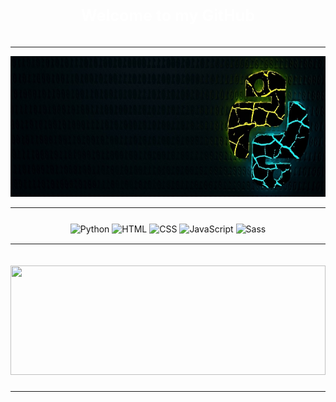 <p style="padding: 10px;font-size: 25px;font-weight: bold;text-align: center;color: #fff;pointer-events: none;">Welcome to my GitHub</p>

---

<a href="https://niel-conradie.github.io/" target="_blank">
  <img src="https://github.com/niel-conradie/niel-conradie/raw/main/images/logo.jpg" width="100%" height="225px">
</a>

---

<div style="margin: 25px auto 15px auto;width: 100%;text-align: center;">

![Python](https://img.shields.io/badge/Python-0d1117?style=for-the-badge&logo=python&logoColor=0d1117?)
![HTML](https://img.shields.io/badge/HTML-0d1117?style=for-the-badge&logo=html5&logoColor=E34F26)
![CSS](https://img.shields.io/badge/CSS-0d1117?style=for-the-badge&logo=css3&logoColor=1572B6)
![JavaScript](https://img.shields.io/badge/JavaScript-0d1117?style=for-the-badge&logo=javascript&logoColor=F7DF1E)
![Sass](https://img.shields.io/badge/Sass-0d1117?style=for-the-badge&logo=sass&logoColor=CC6699)

</div>

---

<img style="margin: 20px auto 12px auto;" src="https://github-readme-stats.vercel.app/api/top-langs/?username=niel-conradie&layout=compact&theme=dark&title_color=fff&text_color=fff&bg_color=0d1117&hide=jupyter%20notebook" width="100%" height="175px">

---

<!-- [![Website](https://img.shields.io/badge/Niel-Conradie-3A8EED?style=for-the-badge&style=social&logoColor=white)](https://github.com/niel-conradie)
[![LinkedIn](https://img.shields.io/badge/LinkedIn-0077B5?style=for-the-badge&style=social&logo=linkedin&logoColor=white)](https://github.com/niel-conradie)
[![Twitter](https://img.shields.io/badge/-Twitter-00acee?style=flat-square&logo=Twitter&logoColor=white)](https://twitter.com/niel_conradie) -->
